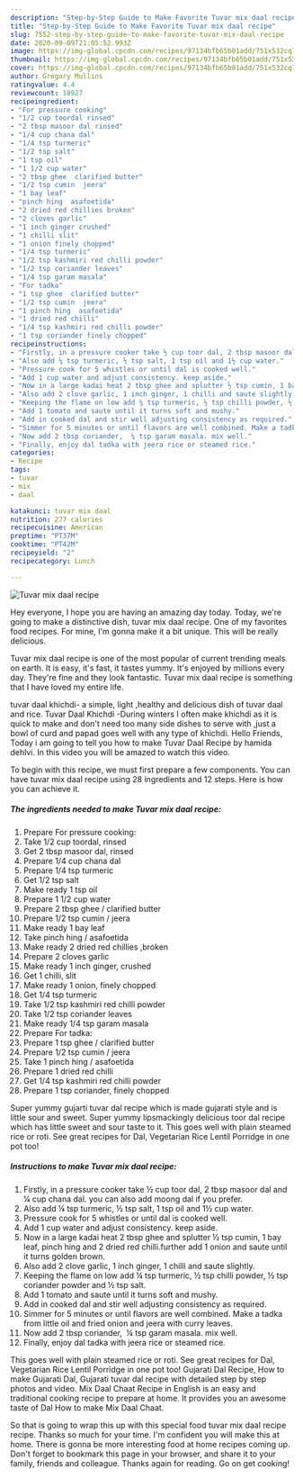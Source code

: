 ```yaml
---
description: "Step-by-Step Guide to Make Favorite Tuvar mix daal recipe"
title: "Step-by-Step Guide to Make Favorite Tuvar mix daal recipe"
slug: 7552-step-by-step-guide-to-make-favorite-tuvar-mix-daal-recipe
date: 2020-09-09T21:05:52.993Z
image: https://img-global.cpcdn.com/recipes/97134bfb65b01add/751x532cq70/tuvar-mix-daal-recipe-recipe-main-photo.jpg
thumbnail: https://img-global.cpcdn.com/recipes/97134bfb65b01add/751x532cq70/tuvar-mix-daal-recipe-recipe-main-photo.jpg
cover: https://img-global.cpcdn.com/recipes/97134bfb65b01add/751x532cq70/tuvar-mix-daal-recipe-recipe-main-photo.jpg
author: Gregory Mullins
ratingvalue: 4.4
reviewcount: 18927
recipeingredient:
- "For pressure cooking"
- "1/2 cup toordal rinsed"
- "2 tbsp masoor dal rinsed"
- "1/4 cup chana dal"
- "1/4 tsp turmeric"
- "1/2 tsp salt"
- "1 tsp oil"
- "1 1/2 cup water"
- "2 tbsp ghee  clarified butter"
- "1/2 tsp cumin  jeera"
- "1 bay leaf"
- "pinch hing  asafoetida"
- "2 dried red chillies broken"
- "2 cloves garlic"
- "1 inch ginger crushed"
- "1 chilli slit"
- "1 onion finely chopped"
- "1/4 tsp turmeric"
- "1/2 tsp kashmiri red chilli powder"
- "1/2 tsp coriander leaves"
- "1/4 tsp garam masala"
- "For tadka"
- "1 tsp ghee  clarified butter"
- "1/2 tsp cumin  jeera"
- "1 pinch hing  asafoetida"
- "1 dried red chilli"
- "1/4 tsp kashmiri red chilli powder"
- "1 tsp coriander finely chopped"
recipeinstructions:
- "Firstly, in a pressure cooker take ½ cup toor dal, 2 tbsp masoor dal and ¼ cup chana dal. you can also add moong dal if you prefer."
- "Also add ¼ tsp turmeric, ½ tsp salt, 1 tsp oil and 1½ cup water."
- "Pressure cook for 5 whistles or until dal is cooked well."
- "Add 1 cup water and adjust consistency. keep aside."
- "Now in a large kadai heat 2 tbsp ghee and splutter ½ tsp cumin, 1 bay leaf, pinch hing and 2 dried red chilli.further add 1 onion and saute until it turns golden brown."
- "Also add 2 clove garlic, 1 inch ginger, 1 chilli and saute slightly."
- "Keeping the flame on low add ¼ tsp turmeric, ½ tsp chilli powder, ½ tsp coriander powder and ½ tsp salt."
- "Add 1 tomato and saute until it turns soft and mushy."
- "Add in cooked dal and stir well adjusting consistency as required."
- "Simmer for 5 minutes or until flavors are well combined. Make a tadka from little oil and fried onion and jeera with curry leaves."
- "Now add 2 tbsp coriander,  ¼ tsp garam masala. mix well."
- "Finally, enjoy dal tadka with jeera rice or steamed rice."
categories:
- Recipe
tags:
- tuvar
- mix
- daal

katakunci: tuvar mix daal 
nutrition: 277 calories
recipecuisine: American
preptime: "PT37M"
cooktime: "PT42M"
recipeyield: "2"
recipecategory: Lunch

---
```



![Tuvar mix daal recipe](https://img-global.cpcdn.com/recipes/97134bfb65b01add/751x532cq70/tuvar-mix-daal-recipe-recipe-main-photo.jpg)

Hey everyone, I hope you are having an amazing day today. Today, we're going to make a distinctive dish, tuvar mix daal recipe. One of my favorites food recipes. For mine, I'm gonna make it a bit unique. This will be really delicious.

Tuvar mix daal recipe is one of the most popular of current trending meals on earth. It is easy, it's fast, it tastes yummy. It's enjoyed by millions every day. They're fine and they look fantastic. Tuvar mix daal recipe is something that I have loved my entire life.

tuvar daal khichdi- a simple, light ,healthy and delicious dish of tuvar daal and rice. Tuvar Daal Khichdi -During winters I often make khichdi as it is quick to make and don&#39;t need too many side dishes to serve with ,just a bowl of curd and papad goes well with any type of khichdi. Hello Friends, Today i am going to tell you how to make Tuvar Daal Recipe by hamida dehlvi. In this video you will be amazed to watch this video.


To begin with this recipe, we must first prepare a few components. You can have tuvar mix daal recipe using 28 ingredients and 12 steps. Here is how you can achieve it.

<!--inarticleads1-->

##### The ingredients needed to make Tuvar mix daal recipe:

1. Prepare For pressure cooking:
1. Take 1/2 cup toordal, rinsed
1. Get 2 tbsp masoor dal, rinsed
1. Prepare 1/4 cup chana dal
1. Prepare 1/4 tsp turmeric
1. Get 1/2 tsp salt
1. Make ready 1 tsp oil
1. Prepare 1 1/2 cup water
1. Prepare 2 tbsp ghee / clarified butter
1. Prepare 1/2 tsp cumin / jeera
1. Make ready 1 bay leaf
1. Take pinch hing / asafoetida
1. Make ready 2 dried red chillies ,broken
1. Prepare 2 cloves garlic
1. Make ready 1 inch ginger, crushed
1. Get 1 chilli, slit
1. Make ready 1 onion, finely chopped
1. Get 1/4 tsp turmeric
1. Take 1/2 tsp kashmiri red chilli powder
1. Take 1/2 tsp coriander leaves
1. Make ready 1/4 tsp garam masala
1. Prepare For tadka:
1. Prepare 1 tsp ghee / clarified butter
1. Prepare 1/2 tsp cumin / jeera
1. Take 1 pinch hing / asafoetida
1. Prepare 1 dried red chilli
1. Get 1/4 tsp kashmiri red chilli powder
1. Prepare 1 tsp coriander, finely chopped


Super yummy gujarti tuvar dal recipe which is made gujarati style and is little sour and sweet. Super yummy lipsmackingly delicious toor dal recipe which has little sweet and sour taste to it. This goes well with plain steamed rice or roti. See great recipes for Dal, Vegetarian Rice Lentil Porridge in one pot too! 

<!--inarticleads2-->

##### Instructions to make Tuvar mix daal recipe:

1. Firstly, in a pressure cooker take ½ cup toor dal, 2 tbsp masoor dal and ¼ cup chana dal. you can also add moong dal if you prefer.
1. Also add ¼ tsp turmeric, ½ tsp salt, 1 tsp oil and 1½ cup water.
1. Pressure cook for 5 whistles or until dal is cooked well.
1. Add 1 cup water and adjust consistency. keep aside.
1. Now in a large kadai heat 2 tbsp ghee and splutter ½ tsp cumin, 1 bay leaf, pinch hing and 2 dried red chilli.further add 1 onion and saute until it turns golden brown.
1. Also add 2 clove garlic, 1 inch ginger, 1 chilli and saute slightly.
1. Keeping the flame on low add ¼ tsp turmeric, ½ tsp chilli powder, ½ tsp coriander powder and ½ tsp salt.
1. Add 1 tomato and saute until it turns soft and mushy.
1. Add in cooked dal and stir well adjusting consistency as required.
1. Simmer for 5 minutes or until flavors are well combined. Make a tadka from little oil and fried onion and jeera with curry leaves.
1. Now add 2 tbsp coriander,  ¼ tsp garam masala. mix well.
1. Finally, enjoy dal tadka with jeera rice or steamed rice.


This goes well with plain steamed rice or roti. See great recipes for Dal, Vegetarian Rice Lentil Porridge in one pot too! Gujarati Dal Recipe, How to make Gujarati Dal, Gujarati tuvar dal recipe with detailed step by step photos and video. Mix Daal Chaat Recipe in English is an easy and traditional cooking recipe to prepare at home. It provides you an awesome taste of Dal How to make Mix Daal Chaat. 

So that is going to wrap this up with this special food tuvar mix daal recipe recipe. Thanks so much for your time. I'm confident you will make this at home. There is gonna be more interesting food at home recipes coming up. Don't forget to bookmark this page in your browser, and share it to your family, friends and colleague. Thanks again for reading. Go on get cooking!
